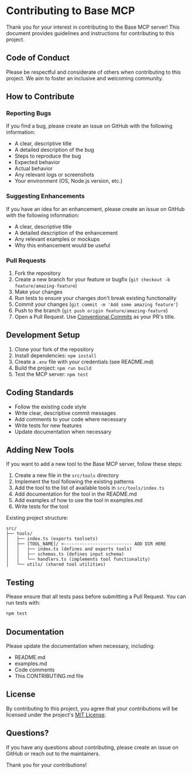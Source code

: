 # Contributing to Base MCP

Thank you for your interest in contributing to the Base MCP server! This document provides guidelines and instructions for contributing to this project.

## Code of Conduct

Please be respectful and considerate of others when contributing to this project. We aim to foster an inclusive and welcoming community.

## How to Contribute

### Reporting Bugs

If you find a bug, please create an issue on GitHub with the following information:

- A clear, descriptive title
- A detailed description of the bug
- Steps to reproduce the bug
- Expected behavior
- Actual behavior
- Any relevant logs or screenshots
- Your environment (OS, Node.js version, etc.)

### Suggesting Enhancements

If you have an idea for an enhancement, please create an issue on GitHub with the following information:

- A clear, descriptive title
- A detailed description of the enhancement
- Any relevant examples or mockups
- Why this enhancement would be useful

### Pull Requests

1. Fork the repository
2. Create a new branch for your feature or bugfix (`git checkout -b feature/amazing-feature`)
3. Make your changes
4. Run tests to ensure your changes don't break existing functionality
5. Commit your changes (`git commit -m 'Add some amazing feature'`)
6. Push to the branch (`git push origin feature/amazing-feature`)
7. Open a Pull Request. Use [Conventional Commits](https://www.conventionalcommits.org/en/v1.0.0/) as your PR's title.

## Development Setup

1. Clone your fork of the repository
2. Install dependencies: `npm install`
3. Create a `.env` file with your credentials (see README.md)
4. Build the project: `npm run build`
5. Test the MCP server: `npm test`

## Coding Standards

- Follow the existing code style
- Write clear, descriptive commit messages
- Add comments to your code where necessary
- Write tests for new features
- Update documentation when necessary

## Adding New Tools

If you want to add a new tool to the Base MCP server, follow these steps:

1. Create a new file in the `src/tools` directory
2. Implement the tool following the existing patterns
3. Add the tool to the list of available tools in `src/tools/index.ts`
4. Add documentation for the tool in the README.md
5. Add examples of how to use the tool in examples.md
6. Write tests for the tool

Existing project structure:

```
src/
├── tools/
│   ├── index.ts (exports toolsets)
│   ├── [TOOL_NAME]/ <-------------------------- ADD DIR HERE
│   │   ├── index.ts (defines and exports tools)
│   │   ├── schemas.ts (defines input schema)
│   │   └── handlers.ts (implements tool functionality)
│   └── utils/ (shared tool utilities)
```

## Testing

Please ensure that all tests pass before submitting a Pull Request. You can run tests with:

```bash
npm test
```

## Documentation

Please update the documentation when necessary, including:

- README.md
- examples.md
- Code comments
- This CONTRIBUTING.md file

## License

By contributing to this project, you agree that your contributions will be licensed under the project's [MIT License](LICENSE).

## Questions?

If you have any questions about contributing, please create an issue on GitHub or reach out to the maintainers.

Thank you for your contributions!
